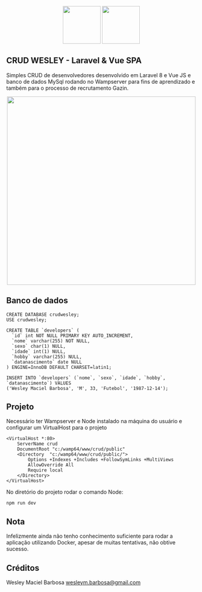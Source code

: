 <p align="center">
	<img src="https://logospng.org/download/laravel/logo-laravel-256.png" height="100">
	<img src="https://cdn.icon-icons.com/icons2/2415/PNG/512/vuejs_original_wordmark_logo_icon_146305.png" height="100">
</p>


## CRUD WESLEY - Laravel & Vue SPA

Simples CRUD de desenvolvedores desenvolvido em Laravel 8 e Vue JS e banco de dados MySql rodando no Wampserver para fins de aprendizado e também para o processo de recrutamento Gazin.
<p align="center">
	<img src="https://i.ibb.co/c61PFYW/crudwesley.jpg" height="500">
</p>


## Banco de dados
```language
CREATE DATABASE crudwesley;
USE crudwesley;

CREATE TABLE `developers` (
  `id` int NOT NULL PRIMARY KEY AUTO_INCREMENT,
  `nome` varchar(255) NOT NULL,
  `sexo` char(1) NULL,
  `idade` int(1) NULL,
  `hobby` varchar(255) NULL,
  `datanascimento` date NULL
) ENGINE=InnoDB DEFAULT CHARSET=latin1;

INSERT INTO `developers` (`nome`, `sexo`, `idade`, `hobby`, `datanascimento`) VALUES 
('Wesley Maciel Barbosa', 'M', 33, 'Futebol', '1987-12-14');
```




## Projeto
Necessário ter Wampserver e Node instalado na máquina do usuário e configurar um VirtualHost para o projeto
```language
<VirtualHost *:80>
	ServerName crud
	DocumentRoot "c:/wamp64/www/crud/public"
	<Directory  "c:/wamp64/www/crud/public/">
		Options +Indexes +Includes +FollowSymLinks +MultiViews
		AllowOverride All
		Require local
	</Directory>
</VirtualHost>
```

No diretório do projeto rodar o comando Node: 
```
npm run dev
```

## Nota
Infelizmente ainda não tenho conhecimento suficiente para rodar a aplicação utilizando Docker, apesar de muitas tentativas, não obtive sucesso.

## Créditos
Wesley Maciel Barbosa
wesleym.barbosa@gmail.com